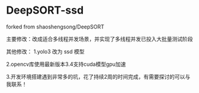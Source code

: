 # DeepSORT-ssd

forked from shaoshengsong/DeepSORT

主要修改：改成适合多线程并发场景，并实现了多线程并发已投入大批量测试阶段

其他修改：
1.yolo3 改为 ssd 模型

2.opencv库使用最新版本3.4支持cuda模型gpu加速

3.开发环境搭建遇到非常多的坑，花了持续2周的时间完成，有需要探讨的可以与我联系！

